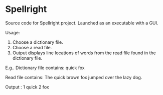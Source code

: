 # Spellright

Source code for Spellright project. Launched as an executable with a GUI.

Usage:

1. Choose a dictionary file.
2. Choose a read file.
3. Output displays line locations of words from the read file found in the dictionary file.

E.g.. 
Dictionary file contains:
quick
fox

Read file contains:
The quick brown
fox jumped over
the lazy dog.

Output : 
1 quick
2 fox
